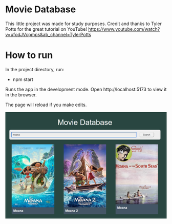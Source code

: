 # Movie Database

This little project was made for study purposes.
Credit and thanks to Tyler Potts for the great tutorial on YouTube!
https://www.youtube.com/watch?v=ufodJVcpmps&ab_channel=TylerPotts

# How to run

In the project directory, run:

* npm start 

Runs the app in the development mode.
Open http://localhost:5173 to view it in the browser.

The page will reload if you make edits.

![Screenshot of Movie Search App](./images/MovieDatabase.png)
